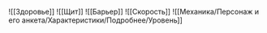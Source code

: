 ![[Здоровье]]
![[Щит]]
![[Барьер]]
![[Скорость]]
![[Механика/Персонаж и его анкета/Характеристики/Подробнее/Уровень]]